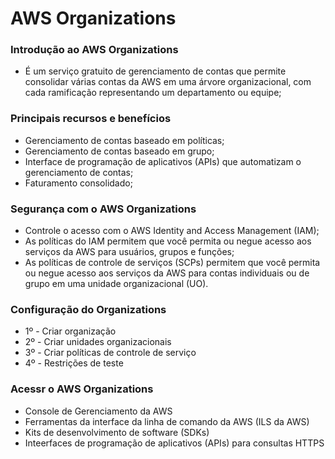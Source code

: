 # AWS Organizations

### Introdução ao AWS Organizations

- É um serviço gratuito de gerenciamento de contas que permite consolidar várias contas da AWS em uma árvore organizacional, com cada ramificação representando um departamento ou equipe; 

### Principais recursos e benefícios

- Gerenciamento de contas baseado em políticas;
- Gerenciamento de contas baseado em grupo;
- Interface de programação de aplicativos (APIs) que automatizam o gerenciamento de contas;
- Faturamento consolidado;

### Segurança com o AWS Organizations

- Controle o acesso com o AWS Identity and Access Management (IAM);
- As políticas do IAM permitem que você permita ou negue acesso aos serviços da AWS para usuários, grupos e funções;
- As políticas de controle de serviços (SCPs) permitem que você permita ou negue acesso aos serviços da AWS para contas individuais ou de grupo em uma unidade organizacional (UO).

### Configuração do Organizations

- 1º - Criar organização
- 2º - Criar unidades organizacionais
- 3º - Criar políticas de controle de serviço
- 4º - Restrições de teste

### Acessr o AWS Organizations

- Console de Gerenciamento da AWS 
- Ferramentas da interface da linha de comando da AWS (ILS da AWS)
- Kits de desenvolvimento de software (SDKs)
- Inteerfaces de programação de aplicativos (APIs) para consultas HTTPS

